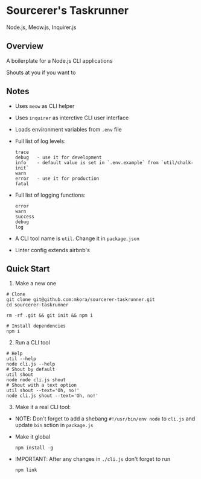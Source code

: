 # Sourcerer's Taskrunner

Node.js, Meow.js, Inquirer.js

## Overview

A boilerplate for a Node.js CLI applications

Shouts at you if you want to

## Notes

- Uses `meow` as CLI helper

- Uses `inquirer` as interctive CLI user interface

- Loads environment variables from `.env` file

- Full list of log levels:

  ```
  trace
  debug   - use it for development
  info    - default value is set in `.env.example` from `util/chalk-init`
  warn
  error   - use it for production
  fatal
  ```

- Full list of logging functions:

  ```
  error
  warn
  success
  debug
  log
  ```

- A CLI tool name is `util`. Change it in `package.json`

- Linter config extends airbnb's

## Quick Start

1. Make a new one

  ```
  # Clone
  git clone git@github.com:mkora/sourcerer-taskrunner.git
  cd sourcerer-taskrunner

  rm -rf .git && git init && npm i
  
  # Install dependencies
  npm i
  ```

2. Run a CLI tool

  ```
  # Help
  util --help
  node cli.js --help
  # Shout by default
  util shout
  node node cli.js shout
  # Shout with a text option
  util shout --text='Oh, no!'
  node cli.js shout --text='Oh, no!'
  ```

3. Make it a real CLI tool:

  - NOTE: Don't forget to add a shebang `#!/usr/bin/env node` to `cli.js` and update `bin` sction in `package.js`

  - Make it global

    ```
    npm install -g
    ```

  - IMPORTANT: After any changes in `./cli.js` don't forget to run

    ```
    npm link
    ```
